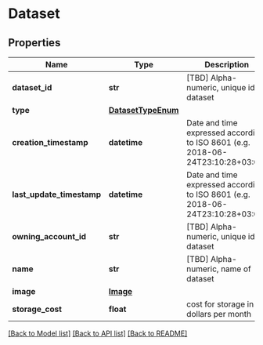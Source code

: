 # Dataset

## Properties
Name | Type | Description | Notes
------------ | ------------- | ------------- | -------------
**dataset_id** | **str** | [TBD] Alpha-numeric, unique id of dataset | [optional] 
**type** | [**DatasetTypeEnum**](DatasetTypeEnum.md) |  | [optional] 
**creation_timestamp** | **datetime** | Date and time expressed according to ISO 8601 (e.g. 2018-06-24T23:10:28+03:00) | [optional] 
**last_update_timestamp** | **datetime** | Date and time expressed according to ISO 8601 (e.g. 2018-06-24T23:10:28+03:00) | [optional] 
**owning_account_id** | **str** | [TBD] Alpha-numeric, unique id of dataset | [optional] 
**name** | **str** | [TBD] Alpha-numeric, name of dataset | [optional] 
**image** | [**Image**](Image.md) |  | [optional] 
**storage_cost** | **float** | cost for storage in dollars per month | [optional] 

[[Back to Model list]](../README.md#documentation-for-models) [[Back to API list]](../README.md#documentation-for-api-endpoints) [[Back to README]](../README.md)



